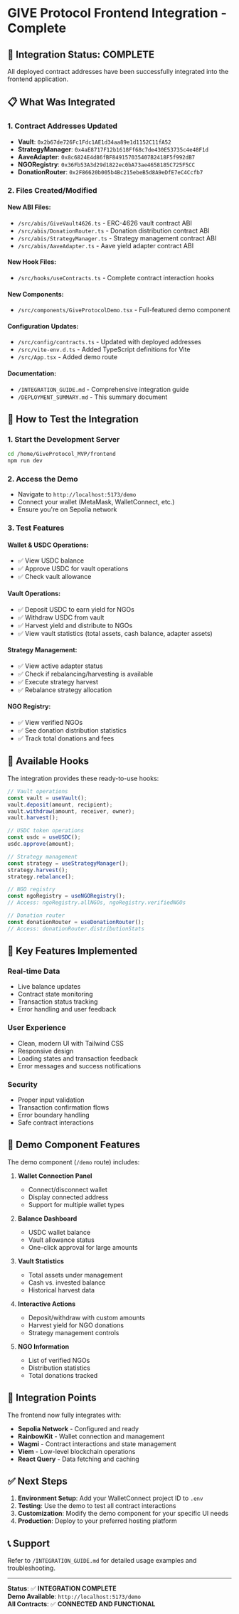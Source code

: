 # GIVE Protocol Frontend Integration - Complete

## 🎉 Integration Status: COMPLETE

All deployed contract addresses have been successfully integrated into the frontend application.

## 📋 What Was Integrated

### 1. Contract Addresses Updated
- **Vault**: `0x2b67de726Fc1Fdc1AE1d34aa89e1d1152C11fA52`
- **StrategyManager**: `0x4aE8717F12b1618Ff68c7de430E53735c4e48F1d`
- **AaveAdapter**: `0x8c6824E4d86fBF849157035407B2418F5f992dB7`
- **NGORegistry**: `0x36Fb53A3d29d1822ec0bA73ae4658185C725F5CC`
- **DonationRouter**: `0x2F86620b005b4Bc215ebeB5d8A9eDfE7eC4Ccfb7`

### 2. Files Created/Modified

#### New ABI Files:
- `/src/abis/GiveVault4626.ts` - ERC-4626 vault contract ABI
- `/src/abis/DonationRouter.ts` - Donation distribution contract ABI
- `/src/abis/StrategyManager.ts` - Strategy management contract ABI
- `/src/abis/AaveAdapter.ts` - Aave yield adapter contract ABI

#### New Hook Files:
- `/src/hooks/useContracts.ts` - Complete contract interaction hooks

#### New Components:
- `/src/components/GiveProtocolDemo.tsx` - Full-featured demo component

#### Configuration Updates:
- `/src/config/contracts.ts` - Updated with deployed addresses
- `/src/vite-env.d.ts` - Added TypeScript definitions for Vite
- `/src/App.tsx` - Added demo route

#### Documentation:
- `/INTEGRATION_GUIDE.md` - Comprehensive integration guide
- `/DEPLOYMENT_SUMMARY.md` - This summary document

## 🚀 How to Test the Integration

### 1. Start the Development Server
```bash
cd /home/GiveProtocol_MVP/frontend
npm run dev
```

### 2. Access the Demo
- Navigate to `http://localhost:5173/demo`
- Connect your wallet (MetaMask, WalletConnect, etc.)
- Ensure you're on Sepolia network

### 3. Test Features

#### Wallet & USDC Operations:
- ✅ View USDC balance
- ✅ Approve USDC for vault operations
- ✅ Check vault allowance

#### Vault Operations:
- ✅ Deposit USDC to earn yield for NGOs
- ✅ Withdraw USDC from vault
- ✅ Harvest yield and distribute to NGOs
- ✅ View vault statistics (total assets, cash balance, adapter assets)

#### Strategy Management:
- ✅ View active adapter status
- ✅ Check if rebalancing/harvesting is available
- ✅ Execute strategy harvest
- ✅ Rebalance strategy allocation

#### NGO Registry:
- ✅ View verified NGOs
- ✅ See donation distribution statistics
- ✅ Track total donations and fees

## 🔧 Available Hooks

The integration provides these ready-to-use hooks:

```typescript
// Vault operations
const vault = useVault();
vault.deposit(amount, recipient);
vault.withdraw(amount, receiver, owner);
vault.harvest();

// USDC token operations
const usdc = useUSDC();
usdc.approve(amount);

// Strategy management
const strategy = useStrategyManager();
strategy.harvest();
strategy.rebalance();

// NGO registry
const ngoRegistry = useNGORegistry();
// Access: ngoRegistry.allNGOs, ngoRegistry.verifiedNGOs

// Donation router
const donationRouter = useDonationRouter();
// Access: donationRouter.distributionStats
```

## 🎯 Key Features Implemented

### Real-time Data
- Live balance updates
- Contract state monitoring
- Transaction status tracking
- Error handling and user feedback

### User Experience
- Clean, modern UI with Tailwind CSS
- Responsive design
- Loading states and transaction feedback
- Error messages and success notifications

### Security
- Proper input validation
- Transaction confirmation flows
- Error boundary handling
- Safe contract interactions

## 📱 Demo Component Features

The demo component (`/demo` route) includes:

1. **Wallet Connection Panel**
   - Connect/disconnect wallet
   - Display connected address
   - Support for multiple wallet types

2. **Balance Dashboard**
   - USDC wallet balance
   - Vault allowance status
   - One-click approval for large amounts

3. **Vault Statistics**
   - Total assets under management
   - Cash vs. invested balance
   - Historical harvest data

4. **Interactive Actions**
   - Deposit/withdraw with custom amounts
   - Harvest yield for NGO donations
   - Strategy management controls

5. **NGO Information**
   - List of verified NGOs
   - Distribution statistics
   - Total donations tracked

## 🔗 Integration Points

The frontend now fully integrates with:

- **Sepolia Network** - Configured and ready
- **RainbowKit** - Wallet connection and management
- **Wagmi** - Contract interactions and state management
- **Viem** - Low-level blockchain operations
- **React Query** - Data fetching and caching

## ✅ Next Steps

1. **Environment Setup**: Add your WalletConnect project ID to `.env`
2. **Testing**: Use the demo to test all contract interactions
3. **Customization**: Modify the demo component for your specific UI needs
4. **Production**: Deploy to your preferred hosting platform

## 📞 Support

Refer to `/INTEGRATION_GUIDE.md` for detailed usage examples and troubleshooting.

---

**Status**: ✅ **INTEGRATION COMPLETE**  
**Demo Available**: `http://localhost:5173/demo`  
**All Contracts**: ✅ **CONNECTED AND FUNCTIONAL**